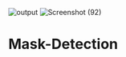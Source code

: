 ![output](https://user-images.githubusercontent.com/68219198/122249821-c8b46e80-cee6-11eb-9052-c97867176727.png)
![Screenshot (92)](https://user-images.githubusercontent.com/68219198/122249988-eb468780-cee6-11eb-882d-7ee29db0f866.png)
# Mask-Detection
